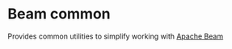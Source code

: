 # Beam common

Provides common utilities to simplify working with [Apache Beam](https://beam.apache.org/get-started/beam-overview/)
